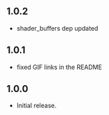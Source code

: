 ## 1.0.2
- shader_buffers dep updated

## 1.0.1
* fixed GIF links in the README

## 1.0.0
* Initial release.
